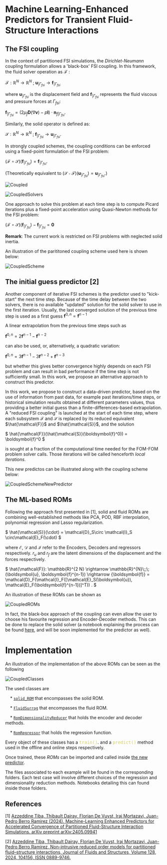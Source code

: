 # Machine Learning-Enhanced Predictors for Transient Fluid-Structure Interactions

## The FSI coupling

In the context of partitioned FSI simulations, the *Dirichlet-Neumann* coupling formulation allows a 'black-box' FSI coupling. In this framework, the fluid solver operation as $`\mathcal{F}`$ :

$`
  \mathcal{F} : \mathbb{R}^N \rightarrow \mathbb{R}^N\;;\; \boldsymbol{u}_{|\Gamma_{fsi}} \rightarrow \boldsymbol{f}_{|\Gamma_{fsi}}
`$

where $`\boldsymbol{u}_{|\Gamma_{fsi}}`$ is the displacement field and $`\boldsymbol{f}_{|\Gamma_{fsi}}`$ represents the fluid viscous and pressure forces at $`\Gamma_{fsi}`$:

$`
  \boldsymbol{f}_{|\Gamma_{fsi}} = (2 \mu_f  \boldsymbol{D}(\nabla\boldsymbol{v}) - p \boldsymbol{I} ) \cdot \boldsymbol{n}_{f|\Gamma_{fsi}}.
`$

Similarly, the solid operator is defined as:

$`
\mathcal{S} : \mathbb{R}^N \rightarrow \mathbb{R}^N\;;\; \boldsymbol{f}_{|\Gamma_{fsi}} \rightarrow \boldsymbol{u}_{|\Gamma_{fsi}}  .
`$

In strongly coupled schemes, the coupling conditions can be enforced  using a fixed-point formulation of the FSI problem:

$`
(\mathcal{F} \circ \mathcal{S})(\boldsymbol{f}_{|\Gamma_{fsi}}) = \boldsymbol{f}_{|\Gamma_{fsi}}.
`$

(Theoretically equivalent to $`(\mathcal{S} \circ \mathcal{F})(\boldsymbol{u}_{|\Gamma_{fsi}}) = \boldsymbol{u}_{|\Gamma_{fsi}}`$.)

![Coupled](../figs/Coupled.png "Coupled")

![CoupledSolvers](../figs/CoupledSolvers.png "Coupled Solvers")


One approach to solve this problem  at each time step is to compute Picard iterations plus a fixed-point acceleration using Quasi-Newton methods for the FSI problem:

$`
    (\mathcal{F} \circ \mathcal{S})(\boldsymbol{f}_{|\Gamma_{fsi}}) - \boldsymbol{f}_{|\Gamma_{fsi}} = \boldsymbol{0}
`$

**Remark**: The current work is restricted on FSI problems with neglected solid inertia.

An illustration of the parititoned coupling scheme used here is shown below:

![CoupledScheme](../figs/Scheme.png "Coupled Scheme")

## The initial guess predictor [2]

Another component of iterative FSI schemes is the predictor used to "kick-start" the next time step. Because of the time delay between the two solvers, there is no available "updated" solution for the solid solver to use in the first iteration. Usually, the last converged solution of the previous time step is used as a first guess
$`
    \boldsymbol{f}^{0, n} = \boldsymbol{f}^{n-1}
`$

A linear extrapolation from the previous time steps such as

$`
\boldsymbol{f}^{0, n} = 2\boldsymbol{f}^{n-1} - \boldsymbol{f}^{n-2}
`$

can also be used, or, alternatively, a quadratic variation:

$`
    \boldsymbol{f}^{0, n} = 3\boldsymbol{f}^{n-1} - 3\boldsymbol{f}^{n-2} + \boldsymbol{f}^{n-3}
`$

but whether this gives better convergence highly depends on each FSI problem and can result in bad performance if the time step is not sufficiently small. In this work, we propose an alternative approach to construct this predictor.

In this work, we propose to construct a data-driven predictor, based on the use of information from past data, for example past iterations/time steps, or historical simulation results obtained at different parameters values, thus providing a better initial guess than a finite-differences-based extrapolation.
A "reduced FSI coupling" is launched at the start of each time step, where each subsystem $`\mathcal{F}`$ and $`\mathcal{S}`$ is replaced by its reduced equivalent $`\hat{\mathcal{F}}`$ and $`\hat{\mathcal{S}}`$, and the solution

$`
    \hat{\mathcal{F}}(\hat{\mathcal{S}}(\boldsymbol{f}^0)) = \boldsymbol{f}^0
`$

is sought at a fraction of the computational time needed for the FOM-FOM problem solver calls. Those iterations will be called henceforth *local iterations*.

This new predictos can be illustrated along with the coupling scheme below:

![CoupledSchemeNewPredictor](../figs/CoupledNewPredictor.png "Coupled Scheme with predictor")


## The ML-based ROMs
Following the approach first presented in [1], solid and fluid ROMs are combining well-established methods like PCA, POD, RBF interpolation, polynomial regression and Lasso regularization.

$`
\hat{\mathcal{S}}(\cdot) = \mathcal{D}_S\circ \mathcal{I}_S \circ\mathcal{E}_F(\cdot)
`$

where $\mathcal{E}$, $\mathcal{D}$ and $\mathcal{I}$ refer to the Encoders, Decoders and regressors respectively. $r_u$ and $r_f$ are the latent dimensions of the displacement and the forces respectively.

$`
\hat{\mathcal{F}}: \mathbb{R}^{2 N} \rightarrow \mathbb{R}^{N}\;;\; (\boldsymbol{u}, \boldsymbol{f}^{n-1}) \rightarrow {\boldsymbol{f}} = \mathcal{D}_F(\mathcal{I}_F([\mathcal{E}_S(\boldsymbol{u}), \mathcal{E}_F(\boldsymbol{f}^{n-1})]^T)) .
`$

An illustration of these ROMs can be shown as

![CoupledROMs](../figs/CoupledROMs.png "Coupled ROMs")

In fact, the black-box approach of the coupling can even allow the user to choose his favourite regression and Encoder-Decoder methods. This can be done to replace the solid solver (a notebook explaining the process can be found [here](https://github.com/FsiROM/SIMWorkshop/blob/main/FsiROM.ipynb), and will be soon implemented for the predictor as well).

# Implementation

An illustration of the implementation of the above ROMs can be seen as the following

![CoupledClasses](../figs/CoupledClasses.png "Coupled Classes")

The used classes are

&nbsp;&nbsp;&nbsp;&nbsp;* [`solid_ROM`](https://github.com/azzeddinetiba/ROM_AM/tree/Comphy/rom_am/solid_rom.py) that encompasses the solid ROM.

&nbsp;&nbsp;&nbsp;&nbsp;* [`FluidSurrog`](https://github.com/azzeddinetiba/ROM_AM/tree/Comphy/rom_am/fluid_surrogate.py) that encompasses the fluid ROM.

&nbsp;&nbsp;&nbsp;&nbsp;* [`RomDimensionalityReducer`](https://github.com/azzeddinetiba/ROM_AM/tree/Comphy/rom_am/dimreducers/rom_DimensionalityReducer.py) that holds the encoder and decoder methods.

&nbsp;&nbsp;&nbsp;&nbsp;* [`RomRegressor`](https://github.com/azzeddinetiba/ROM_AM/tree/Comphy/rom_am/regressors/rom_regressor.py) that holds the regression function.

Every object of these classes has a <tt><span style="color:#d6d159">train()</span></tt>.
 and a <tt><span style="color:#d6d159">predict()</span></tt> method used in the offline and online steps respectively.

Once trained, these *ROMs* can be imported and called inside [the new predictor](https://github.com/FsiROM/Kratos/tree/Comphy/applications/CoSimulationApplication/python_scripts/predictors/surrogateBased.py).


The files associated to each example will be found in the corresponding folders. Each test case will involve different choices of the regression and dimensionality reduction methods. Notebooks detailing this can found inside those folders.

## References

[1] [Azzeddine Tiba, Thibault Dairay, Florian De Vuyst, Iraj Mortazavi, Juan-Pedro Berro Ramirez (2024). Machine-Learning Enhanced Predictors for Accelerated Convergence of Partitioned Fluid-Structure Interaction Simulations. arXiv preprint arXiv:2405.09941](https://doi.org/10.48550/arXiv.2405.09941)

[2] [Azzeddine Tiba, Thibault Dairay, Florian De Vuyst, Iraj Mortazavi, Juan-Pedro Berro Ramirez, Non-intrusive reduced order models for partitioned fluid–structure interactions, Journal of Fluids and Structures, Volume 128, 2024, 104156, ISSN 0889-9746.](https://doi.org/10.1016/j.jfluidstructs.2024.104156)
